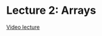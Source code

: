 # Lecture 2: Arrays

[Video lecture](https://www.youtube.com/watch?v=4vU4aEFmTSo&list=PLhQjrBD2T381WAHyx1pq-sBfykqMBI7V4&index=3)
